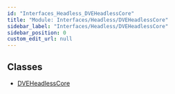 ```yaml
---
id: "Interfaces_Headless_DVEHeadlessCore"
title: "Module: Interfaces/Headless/DVEHeadlessCore"
sidebar_label: "Interfaces/Headless/DVEHeadlessCore"
sidebar_position: 0
custom_edit_url: null
---
```


## Classes

- [DVEHeadlessCore](../classes/Interfaces_Headless_DVEHeadlessCore.DVEHeadlessCore.md)
